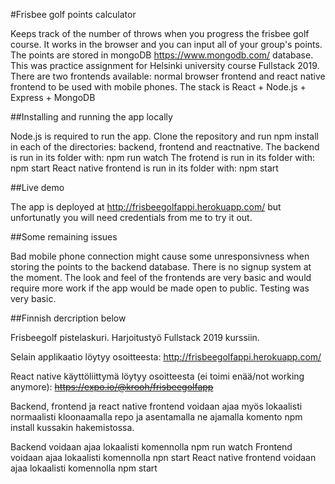 #Frisbee golf points calculator

Keeps track of the number of throws when you progress the frisbee golf course. It works in the browser and you can input all of your group's points. The points are stored in mongoDB https://www.mongodb.com/ database. This was practice assignment for Helsinki university course Fullstack 2019. There are two frontends available: normal browser frontend and react native frontend to be used with mobile phones. The stack is React + Node.js + Express + MongoDB

##Installing and running the app locally

Node.js is required to run the app.
Clone the repository and run npm install in each of the directories: backend, frontend and reactnative.
The backend is run in its folder with: npm run watch
The frotend is run in its folder with: npm start
React native frontend is run in its folder with: npm start

##Live demo

The app is deployed at http://frisbeegolfappi.herokuapp.com/ but unfortunatly you will need credentials from me to try it out.

##Some remaining issues

Bad mobile phone connection might cause some unresponsivness when storing the points to the backend database.
There is no signup system at the moment.
The look and feel of the frontends are very basic and would require more work if the app would be made open to public.
Testing was very basic.

##Finnish dercription below

Frisbeegolf pistelaskuri. Harjoitustyö Fullstack 2019 kurssiin.

Selain applikaatio löytyy osoitteesta:
http://frisbeegolfappi.herokuapp.com/

React native käyttöliittymä löytyy osoitteesta (ei toimi enää/not working anymore):
~~https://expo.io/@krooh/frisbeegolfapp~~

Backend, frontend ja react native frontend voidaan ajaa myös lokaalisti normaalisti kloonaamalla repo ja asentamalla ne ajamalla komento npm install kussakin hakemistossa.

Backend voidaan ajaa lokaalisti komennolla npm run watch
Frontend voidaan ajaa lokaalisti komennolla npn start
React native frontend voidaan ajaa lokaalisti komennolla npm start

